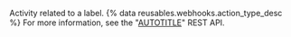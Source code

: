 Activity related to a label. {% data reusables.webhooks.action_type_desc %} For more information, see the "[AUTOTITLE](/rest/issues#labels)" REST API.

